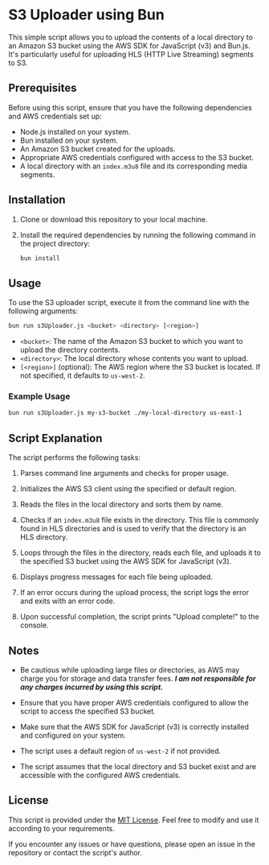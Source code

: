 # S3 Uploader using Bun

This simple script allows you to upload the contents of a local directory to an Amazon S3 bucket using the AWS SDK for JavaScript (v3) and Bun.js. It's particularly useful for uploading HLS (HTTP Live Streaming) segments to S3. 

## Prerequisites

Before using this script, ensure that you have the following dependencies and AWS credentials set up:

- Node.js installed on your system.
- Bun installed on your system.
- An Amazon S3 bucket created for the uploads.
- Appropriate AWS credentials configured with access to the S3 bucket.
- A local directory with an `index.m3u8` file and its corresponding media segments.

## Installation

1. Clone or download this repository to your local machine.

2. Install the required dependencies by running the following command in the project directory:

    ```bash
    bun install
    ```

## Usage

To use the S3 uploader script, execute it from the command line with the following arguments:

```bash
bun run s3Uploader.js <bucket> <directory> [<region>]
```

- `<bucket>`: The name of the Amazon S3 bucket to which you want to upload the directory contents.
- `<directory>`: The local directory whose contents you want to upload.
- `[<region>]` (optional): The AWS region where the S3 bucket is located. If not specified, it defaults to `us-west-2`.

### Example Usage

```bash
bun run s3Uploader.js my-s3-bucket ./my-local-directory us-east-1
```

## Script Explanation

The script performs the following tasks:

1. Parses command line arguments and checks for proper usage.

2. Initializes the AWS S3 client using the specified or default region.

3. Reads the files in the local directory and sorts them by name.

4. Checks if an `index.m3u8` file exists in the directory. This file is commonly found in HLS directories and is used to verify that the directory is an HLS directory.

5. Loops through the files in the directory, reads each file, and uploads it to the specified S3 bucket using the AWS SDK for JavaScript (v3).

6. Displays progress messages for each file being uploaded.

7. If an error occurs during the upload process, the script logs the error and exits with an error code.

8. Upon successful completion, the script prints "Upload complete!" to the console.

## Notes

- Be cautious while uploading large files or directories, as AWS may charge you for storage and data transfer fees.
  <i><b>I am not responsible for any charges incurred by using this script.</b></i>

- Ensure that you have proper AWS credentials configured to allow the script to access the specified S3 bucket.

- Make sure that the AWS SDK for JavaScript (v3) is correctly installed and configured on your system.

- The script uses a default region of `us-west-2` if not provided.

- The script assumes that the local directory and S3 bucket exist and are accessible with the configured AWS credentials.



## License

This script is provided under the [MIT License](LICENSE). Feel free to modify and use it according to your requirements.

If you encounter any issues or have questions, please open an issue in the repository or contact the script's author.